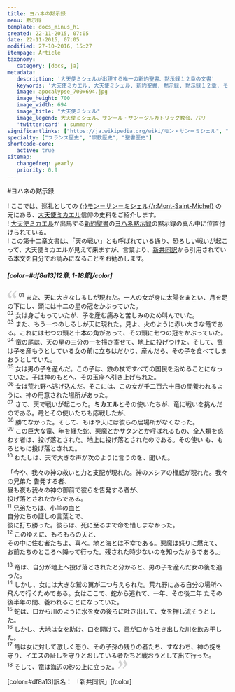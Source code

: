 ```yaml
---
title: ヨハネの黙示録
menu: 黙示録
template: docs_minus_h1
created: 22-11-2015, 07:05
date: 22-11-2015, 07:05
modified: 27-10-2016, 15:27
itempage: Article
taxonomy:
   category: [docs, ja]
metadata:
   description: '大天使ミシェルが出現する唯一の新約聖書、黙示録１２章の文書'
   keywords: '大天使ミカエル, 大天使ミシェル, 新約聖書, 黙示録, 黙示録１２章, モン・サン・ミシェル, モン・サン＝ミシェル, モン＝サン＝ミシェル'
   image: apocalypse_700x694.jpg
   image_height: 700
   image_width: 694
   image_title: "大天使ミシェル"
   image_legend: 大天使ミシェル、サン＝ル・サン＝ジルカトリック教会、パリ
   'twitter:card' : summary
significantlinks: ["https://ja.wikipedia.org/wiki/モン・サン＝ミシェル", "https://ja.wikipedia.org/wiki/ミカエル", "https://ja.wikipedia.org/wiki/新約聖書", "https://ja.wikipedia.org/wiki/ヨハネの黙示録", "https://ja.wikipedia.org/wiki/新共同訳聖書"]
specialty: ["フランス歴史", "宗教歴史", "聖書歴史"]
shortcode-core:
   active: true
sitemap:
   changefreq: yearly
   priority: 0.9
---
```

#ヨハネの<wbr>黙示録

! ここでは、巡礼としての [{r}モン＝サン＝ミシェル{/r:Mont-Saint-Michel}][1] の元にある、[大天使ミカエル][2]信仰の<wbr>史料をご紹介します。  
! [大天使ミカエル][2]が<wbr>出馬する[新約聖書][3]の<wbr>[ヨハネ黙示録][4]の<wbr>黙示録の真ん中に<wbr>位置付けられている。  
! この第十二章文書は、「天の戦い」とも<wbr>呼ばれている通り、恐ろしい戦いが<wbr>起こって、大天使<wbr>ミカエルが見えて<wbr>来ますが、言葉より、[新共同訳][5]から引用<wbr>されている本文を<wbr>自分でお読みに<wbr>なることをお勧め<wbr>します。  

##### [color=#df8a13]12章, 1-18節[/color]  

<span><svg xmlns="http://www.w3.org/2000/svg" version="1" width="22px" height="22px" viewBox="0 0 78 78" fill="lightgrey" opacity="1"><path d="M76.5 9.0009L57.0898 32.605c-.88226 1.10283-.88226 1.54397-.88226 1.76454 0 1.10286 1.76455 3.30857 2.8674 4.632l13.0167 14.99877L61.50123 74.9545 50.4727 59.51456c-2.87047-3.97028-10.80793-15.88413-10.80793-19.19267 0-1.76458.6617-2.4263 6.6171-9.7051C60.8395 12.74754 63.04522 10.98297 70.98575 3.0455L76.5 9.00092zm-38.16172 0L18.9281 32.605c-.88228 1.10283-.88228 1.54397-.88228 1.76454 0 1.10286 1.76457 3.30857 2.86742 4.632L33.92688 54.0003 23.3395 74.9545 12.30793 59.51456C9.44053 55.54428 1.5 43.63043 1.5 40.3219c0-1.76458.6617-2.4263 6.6171-9.7051C22.67475 12.74754 24.88043 10.98297 32.82097 3.0455l5.51732 5.9554z"/></svg></span>
<sup>01</sup> 
また、天に大きなしるしが<wbr>現れた。一人の女が身に<wbr>太陽をまとい、月を足の<wbr>下にし、頭には十二の<wbr>星の冠をかぶっていた。  
<sup>02</sup> 
女は身ごもっていたが、子を産む痛みと苦しみの<wbr>ため叫んでいた。  
<sup>03</sup> 
また、もう一つのしるしが<wbr>天に現れた。見よ、火のように赤い大きな<wbr>竜である。これには七つの<wbr>頭と十本の角があって、その頭に七つの冠を<wbr>かぶっていた。  
<sup>04</sup> 
竜の尾は、天の星の三分の一を掃き<wbr>寄せて、地上に<wbr>投げつけた。そして、竜は子を産もうと<wbr>している女の前に<wbr>立ちはだかり、産んだら、その子を食べてしまおうと<wbr>していた。  
<sup>05</sup> 
女は男の子を産んだ。この子は、鉄の杖ですべての<wbr>国民を治めることに<wbr>なっていた。子は神の<wbr>もとへ、その玉座へ引き<wbr>上げられた。   
<sup>06</sup> 
女は荒れ野へ<wbr>逃げ込んだ。そこには、この女が千二百六十日の<wbr>間養われるように、神の用意された場所が<wbr>あった。  
<sup>07</sup> 
さて、天で戦いが<wbr>起こった。**ミカエル**と<wbr>その使いたちが、竜に<wbr>戦いを挑んだのである。竜とその使いたちも<wbr>応戦したが、  
<sup>08</sup> 
勝てなかった。そして、もはや天には彼らの<wbr>居場所がなくなった。  
<sup>09</sup> 
この巨大な竜、年を経た蛇、悪魔とか<wbr>サタンとか呼ばれるもの、全人類を惑わす者は、投げ落とされた。地上に<wbr>投げ落とされたのである。その使い  も、もろともに<wbr>投げ落とされた。  
<sup>10</sup> 
わたしは、天で大きな声が次のように<wbr>言うのを、聞いた。  

「今や、我々の神の救いと力と<wbr>支配が現れた。神の<wbr>メシアの権威が現れた。我々の兄弟た  告発する者、  
昼も夜も我々の神の御前で<wbr>彼らを告発する者が、  
投げ落とされたからで<wbr>ある。  
<sup>11</sup> 
兄弟たちは、小羊の血と  
自分たちの証しの<wbr>言葉とで、  
彼に打ち勝った。彼らは、死に至るまで命を<wbr>惜しまなかった。  
<sup>12</sup> 
このゆえに、もろもろの天と、  
その中に住む者たちよ、喜べ。地と海とは<wbr>不幸である。悪魔は怒りに燃えて、  
お前たちのところへ降って<wbr>行った。残された<wbr>時少ないのを知ったからで<wbr>ある。」  

<sup>13</sup> 
竜は、自分が地上へ投げ<wbr>落とされたと分かると、男の子を産んだ女の後を<wbr>追った。  
<sup>14</sup> 
しかし、女には大きな鷲の翼が<wbr>二つ与えられた。荒れ野にある自分の場所へ<wbr>飛んで行くためである。女はここで、蛇から<wbr>逃れて、一年、その後<wbr>二年  たその後半年の間、養われることになって<wbr>いた。  
<sup>15</sup> 
蛇は、口から川のように<wbr>水を女の後ろに吐き<wbr>出して、女を押し<wbr>流そうとした。  
<sup>16</sup> 
しかし、大地は女を<wbr>助け、口を開けて、竜が<wbr>口から吐き出した川を<wbr>飲み干した。  
<sup>17</sup> 
竜は女に対して激しく<wbr>怒り、その子孫の残りの<wbr>者たち、すなわち、神の<wbr>掟を守り、イエスの証しを<wbr>守りとおしている者たちと<wbr>戦おうとして出て行った。  
<sup>18</sup> 
そして、竜は海辺の砂の<wbr>上に立った。<span><svg xmlns="http://www.w3.org/2000/svg" version="1" width="22px" height="22px" viewBox="0 0 78 78" fill="lightgrey" opacity="1"><path d="M1.5 68.9991L20.9102 45.395c.88226-1.10283.88226-1.54397.88226-1.76454 0-1.10286-1.76455-3.30857-2.8674-4.632L5.90836 23.9997 16.49877 3.0455 27.5273 18.48544c2.87047 3.97028 10.80793 15.88413 10.80793 19.19267 0 1.76458-.6617 2.4263-6.6171 9.7051C17.1605 65.25246 14.95478 67.01703 7.01425 74.9545L1.5 68.99908zm38.16172 0L59.0719 45.395c.88228-1.10283.88228-1.54397.88228-1.76454 0-1.10286-1.76457-3.30857-2.86742-4.632L44.07312 23.9997 54.6605 3.0455l11.03157 15.43992C68.55947 22.45572 76.5 34.36957 76.5 37.6781c0 1.76458-.6617 2.4263-6.6171 9.7051C55.32526 65.25246 53.11957 67.01703 45.17904 74.9545l-5.51732-5.9554z"/></svg></span>  


[color=#df8a13]訳名： 「新共同訳」[/color]

[1]: https://ja.wikipedia.org/wiki/モン・サン＝ミシェル "https://ja.wikipedia.org/wiki/モン＝サン＝ミシェル"
[2]: https://ja.wikipedia.org/wiki/ミカエル "https://ja.wikipedia.org/wiki/ミカエル"
[3]: https://ja.wikipedia.org/wiki/新約聖書 "https://ja.wikipedia.org/wiki/新約聖書"
[4]: https://ja.wikipedia.org/wiki/ヨハネの黙示録 "https://ja.wikipedia.org/wiki/ヨハネの黙示録"
[5]: https://ja.wikipedia.org/wiki/新共同訳聖書 "https://ja.wikipedia.org/wiki/新共同訳聖書"